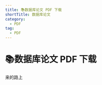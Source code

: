 ```yaml
---
title: 📚数据库论文 PDF 下载
shortTitle: 数据库论文
category:
  - PDF
tag:
  - PDF
---
```


# 📚数据库论文 PDF 下载

来的路上